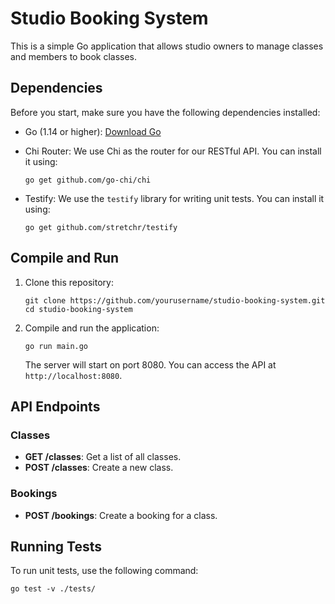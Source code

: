 # Studio Booking System

This is a simple Go application that allows studio owners to manage classes and members to book classes.

## Dependencies

Before you start, make sure you have the following dependencies installed:

- Go (1.14 or higher): [Download Go](https://golang.org/dl/)
- Chi Router: We use Chi as the router for our RESTful API. You can install it using:

    ```shell
    go get github.com/go-chi/chi
    ```

- Testify: We use the `testify` library for writing unit tests. You can install it using:

    ```shell
    go get github.com/stretchr/testify
    ```

## Compile and Run

1. Clone this repository:

    ```shell
    git clone https://github.com/yourusername/studio-booking-system.git
    cd studio-booking-system
    ```

2. Compile and run the application:

    ```shell
    go run main.go
    ```

   The server will start on port 8080. You can access the API at `http://localhost:8080`.

## API Endpoints

### Classes

- **GET /classes**: Get a list of all classes.
- **POST /classes**: Create a new class.

### Bookings

- **POST /bookings**: Create a booking for a class.

## Running Tests

To run unit tests, use the following command:

```shell
go test -v ./tests/